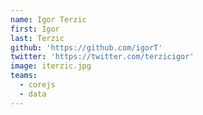 ```yaml
---
name: Igor Terzic
first: Igor
last: Terzic
github: 'https://github.com/igorT'
twitter: 'https://twitter.com/terzicigor'
image: iterzic.jpg
teams:
  - corejs
  - data
---
```

